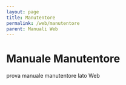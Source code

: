 ```yaml
---
layout: page
title: Manutentore
permalink: /web/manutentore
parent: Manuali Web
---
```


# Manuale Manutentore
prova manuale manutentore lato Web
